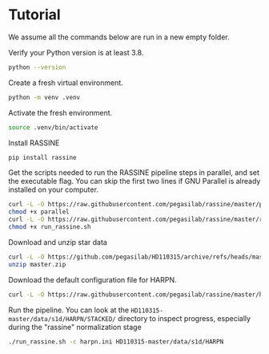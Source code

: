 # Tutorial

We assume all the commands below are run in a new empty folder.

Verify your Python version is at least 3.8.

```bash
python --version
```

Create a fresh virtual environment.
```bash
python -m venv .venv
```

Activate the fresh environment.
```bash
source .venv/bin/activate
```

Install RASSINE

```bash
pip install rassine
```

Get the scripts needed to run the RASSINE pipeline steps in parallel, and set the executable flag. You can skip the first two lines if GNU Parallel is already installed on your computer.

```bash
curl -L -O https://raw.githubusercontent.com/pegasilab/rassine/master/parallel
chmod +x parallel
curl -L -O https://raw.githubusercontent.com/pegasilab/rassine/master/run_rassine.sh
chmod +x run_rassine.sh
```

Download and unzip star data

```bash
curl -L -O https://github.com/pegasilab/HD110315/archive/refs/heads/master.zip
unzip master.zip
```
Download the default configuration file for HARPN.

```bash
curl -L -O https://raw.githubusercontent.com/pegasilab/rassine/master/harpn.ini
```

Run the pipeline. You can look at the `HD110315-master/data/s1d/HARPN/STACKED/` directory to
inspect progress, especially during the "rassine" normalization stage

```bash
./run_rassine.sh -c harpn.ini HD110315-master/data/s1d/HARPN
```
